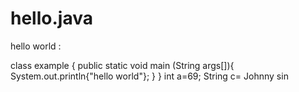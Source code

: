 # hello.java
hello world :

class example {
public static void main (String args[]){
        System.out.println{"hello world"};
        }
}
int a=69;
String c= Johnny 
sin 
